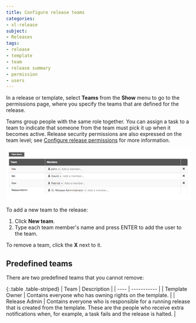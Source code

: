 ```yaml
---
title: Configure release teams
categories:
- xl-release
subject:
- Releases
tags:
- release
- template
- team
- release summary
- permission
- users
---
```


In a release or template, select **Teams** from the **Show** menu to go to the permissions page, where you specify the teams that are defined for the release.

Teams group people with the same role together. You can assign a task to a team to indicate that someone from the team must pick it up when it becomes active. Release security permissions are also expressed on the team level; see [Configure release permissions](/xl-release/how-to/configure-permissions-for-a-release.html) for more information.

![Release teams](../images/release-team-overview.png)

To add a new team to the release:

1. Click **New team**.
2. Type each team member's name and press ENTER to add the user to the team.

To remove a team, click the **X** next to it.

## Predefined teams

There are two predefined teams that you cannot remove:

{:.table .table-striped}
| Team | Description |
| ---- | ----------- |
| Template Owner | Contains everyone who has owning rights on the template. |
| Release Admin | Contains everyone who is responsible for a running release that is created from the template. These are the people who receive extra notifications when, for example, a task fails and the release is halted. |
